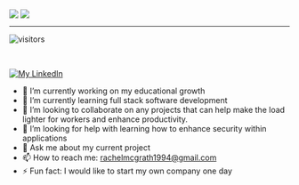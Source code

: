 
<a>
  <img align="center" src="https://github-readme-stats.vercel.app/api?username=rmwillow&show_icons=true&theme=radical&count_private=true&show_icons=true&include_all_commits=true" />
</a>

<a>
  <img align="center" src="https://github-readme-stats.vercel.app/api/top-langs/?username=rmwillow&show_icons=true&theme=radical&hide=html,css&layout=compact&langs_count=20" />
  </a>

--------------------------------------------------------------------------------

![visitors](https://visitor-badge.glitch.me/badge?page_id=rmwillow.github)

<br />

[![My LinkedIn](https://img.shields.io/badge/LinkedIn%20Profile-RachelMcGrath-pink?logo=linkedin)](www.linkedin.com/in/rachel-mcgrath)

<!--
**rmwillow/rmwillow** is a ✨ _special_ ✨ repository because its `README.md` (this file) appears on your GitHub profile.
- 😄 Pronouns: ...
Here are some ideas to get you started:
-->

- 🔭 I’m currently working on my educational growth
- 🌱 I’m currently learning full stack software development
- 👯 I’m looking to collaborate on any projects that can help make the load lighter for workers and enhance productivity.
- 🤔 I’m looking for help with learning how to enhance security within applications
- 💬 Ask me about my current project
- 📫 How to reach me: rachelmcgrath1994@gmail.com
- ⚡ Fun fact: I would like to start my own company one day

